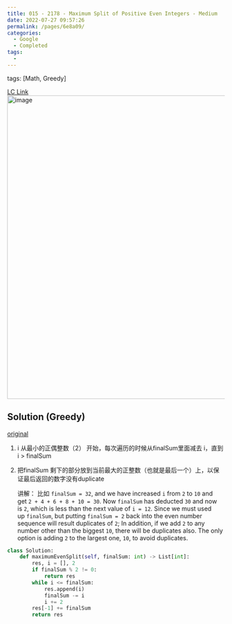 ```yaml
---
title: 015 - 2178 - Maximum Split of Positive Even Integers - Medium
date: 2022-07-27 09:57:26
permalink: /pages/6e8a09/
categories:
  - Google
  - Completed
tags:
  - 
---
```

tags: [Math, Greedy]

[LC Link](https://leetcode.com/problems/maximum-split-of-positive-even-integers)
<img width="702" alt="image" src="https://user-images.githubusercontent.com/41789327/180635284-2a26c000-d410-41bc-8f1d-e4fa68d7a6e4.png">
## Solution (Greedy)
[original](https://leetcode.com/problems/maximum-split-of-positive-even-integers/discuss/1783317/JavaPython-3-Greedy-w-brief-explanation-and-analysis.)

1. i 从最小的正偶整数（2） 开始，每次遍历的时候从finalSum里面减去 i，直到 i > finalSum
2. 把finalSum 剩下的部分放到当前最大的正整数（也就是最后一个）上，以保证最后返回的数字没有duplicate
	
	讲解： 比如
	`finalSum = 32`, and we have increased `i` from `2` to `10` and get `2 + 4 + 6 + 8 + 10 = 30`. Now `finalSum` has deducted `30` and now is `2`, which is less than the next value of `i = 12`. Since we must used up `finalSum`, but putting `finalSum = 2` back into the even number sequence will result duplicates of `2`; In addition, if we add `2` to any number other than the biggest `10`, there will be duplicates also. The only option is adding `2` to the largest one, `10`, to avoid duplicates.
```python
class Solution:
	def maximumEvenSplit(self, finalSum: int) -> List[int]:
		res, i = [], 2
		if finalSum % 2 != 0:
			return res
		while i <= finalSum:
			res.append(i)
			finalSum -= i
			i += 2
		res[-1] += finalSum
		return res
```